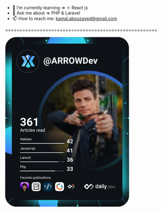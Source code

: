 <!--
**Kamal-Abouzayed/Kamal-Abouzayed** is a ✨ _special_ ✨ repository because its `README.md` (this file) appears on your GitHub profile.

Here are some ideas to get you started:
-->

<!-- - 🔭 I’m currently working on ... -->
- 🌱 I’m currently learning => ⚛️ React js
- 💬 Ask me about => PHP & Laravel
- 📫 How to reach me: kamal.abouzayed@gmail.com
<!-- - 👯 I’m looking to collaborate on ... -->
<!-- - 🤔 I’m looking for help with ... -->
<!-- - 😄 Pronouns: ... -->
<!-- - ⚡ Fun fact: ... -->

=====================================================


<a href="https://app.daily.dev/ARROWDev"><img src="https://github.com/Kamal-Abouzayed/Kamal-Abouzayed/blob/main/devcard.svg" width="400" alt="Kamal Abouzayed's Dev Card"/></a>
